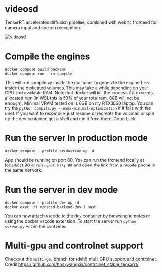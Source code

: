 # videosd

TensorRT accelerated diffusion pipeline, combined with webrtc frontend for camera input and speech recognition.

![videosd](https://user-images.githubusercontent.com/36767/219042235-6585f79c-13a5-4380-a8b5-5e0ac3fc5733.gif)

# Compile the engines

```
docker compose build backend
docker compose run --rm compile
```

This will run compile.py inside the container to generate the engine files inside the dedicated volumes. This may take a while depending on your GPU and available RAM.
Note that docker will kill the process if it exceeds allocated ram (in WSL this is 50% of your total ram, 8GB will not be enough).
Minimal VRAM tested on is 6GB on my RTX3060 laptop.  You can try the `python compile.py --onnx-minimal-optimization` if it fails with the unet.
If you want to recompile, just rename or recreate the volumes or spin up the dev container, get a shell and run it from there. Good Luck.

# Run the server in production mode

```
docker compose --profile production up -d
```

App should be running on port 80. You can run the frontend locally at localhost:80 or run `ngrok http 80` and open the link from a mobile phone in the same network.

# Run the server in dev mode

```
docker compose --profile dev up -d
docker exec -it videosd-backend-dev-1 bash
```

You can now attach vscode to the dev container by browsing remotes or using the docker vscode extension. To start the server run `python server.py` within the container.

# Multi-gpu and controlnet support

Checkout the `multi-gpu` branch for (duh!) multi GPU support and controlnet. Credit https://github.com/hnsywangxin/controlnet_stable_tensorrt/ 
